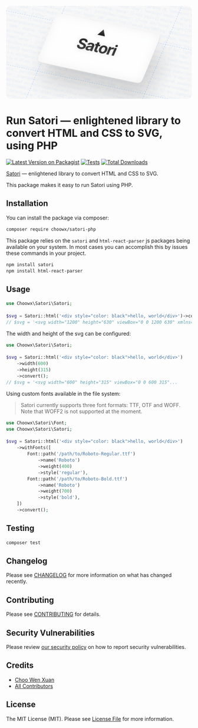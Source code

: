 ![Satori](https://raw.githubusercontent.com/vercel/satori/main/.github/card.png)

# Run Satori — enlightened library to convert HTML and CSS to SVG, using PHP

[![Latest Version on Packagist](https://img.shields.io/packagist/v/choowx/satori-php.svg?style=flat-square)](https://packagist.org/packages/choowx/satori-php)
[![Tests](https://img.shields.io/github/actions/workflow/status/choowx/satori-php/run-tests.yml?branch=main&label=tests&style=flat-square)](https://github.com/choowx/satori-php/actions/workflows/run-tests.yml)
[![Total Downloads](https://img.shields.io/packagist/dt/choowx/satori-php.svg?style=flat-square)](https://packagist.org/packages/choowx/satori-php)

[Satori](https://github.com/vercel/satori) — enlightened library to convert HTML and CSS to SVG.

This package makes it easy to run Satori using PHP.

## Installation

You can install the package via composer:

```bash
composer require choowx/satori-php
```

This package relies on the `satori` and `html-react-parser` js packages being available on your system. In most cases you can accomplish this by issues these commands in your project.

```bash
npm install satori
npm install html-react-parser
```

## Usage

```php
use Choowx\Satori\Satori;

$svg = Satori::html('<div style="color: black">hello, world</div>')->convert();
// $svg = '<svg width="1200" height="630" viewBox="0 0 1200 630" xmlns="http://www.w3.org/2000/svg"><path fill="black"...
```

The width and height of the svg can be configured:

```php
use Choowx\Satori\Satori;

$svg = Satori::html('<div style="color: black">hello, world</div>')
    ->width(600)
    ->height(315)
    ->convert();
// $svg = '<svg width="600" height="315" viewBox="0 0 600 315"...
```

Using custom fonts available in the file system:

> Satori currently supports three font formats: TTF, OTF and WOFF. Note that WOFF2 is not supported at the moment.

```php
use Choowx\Satori\Font;
use Choowx\Satori\Satori;

$svg = Satori::html('<div style="color: black">hello, world</div>')
    ->withFonts([
        Font::path('/path/to/Roboto-Regular.ttf')
            ->name('Roboto')
            ->weight(400)
            ->style('regular'),
        Font::path('/path/to/Roboto-Bold.ttf')
            ->name('Roboto')
            ->weight(700)
            ->style('bold'),
    ])
    ->convert();
```

## Testing

```bash
composer test
```

## Changelog

Please see [CHANGELOG](CHANGELOG.md) for more information on what has changed recently.

## Contributing

Please see [CONTRIBUTING](https://github.com/choowx/satori-php/blob/main/CONTRIBUTING.md) for details.

## Security Vulnerabilities

Please review [our security policy](../../security/policy) on how to report security vulnerabilities.

## Credits

- [Choo Wen Xuan](https://github.com/choowx)
- [All Contributors](../../contributors)

## License

The MIT License (MIT). Please see [License File](LICENSE.md) for more information.
